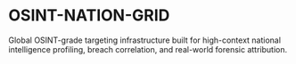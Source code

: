 # OSINT-NATION-GRID
Global OSINT-grade targeting infrastructure built for high-context national intelligence profiling, breach correlation, and real-world forensic attribution.
